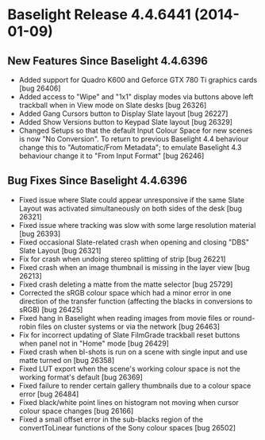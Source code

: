 # Baselight Release 4.4.6441 (2014-01-09)



## New Features Since Baselight 4.4.6396

* Added support for Quadro K600 and Geforce GTX 780 Ti graphics cards \[bug 26406]
* Added access to "Wipe" and "1x1" display modes via buttons above left trackball when in View mode on Slate desks \[bug 26326]
* Added Gang Cursors button to Display Slate layout \[bug 26227]
* Added Show Versions button to Keypad Slate layout \[bug 26329]
* Changed Setups so that the default Input Colour Space for new scenes is now "No Conversion". To return to previous Baselight 4.4 behaviour change this to "Automatic/From Metadata"; to emulate Baselight 4.3 behaviour change it to "From Input Format" \[bug 26246]

## Bug Fixes Since Baselight 4.4.6396

* Fixed issue where Slate could appear unresponsive if the same Slate Layout was activated simultaneously on both sides of the desk \[bug 26321]
* Fixed issue where tracking was slow with some large resolution material \[bug 26393]
* Fixed occasional Slate-related crash when opening and closing "DBS" Slate Layout \[bug 26321]
* Fix for crash when undoing stereo splitting of strip \[bug 26221]
* Fixed crash when an image thumbnail is missing in the layer view \[bug 26213]
* Fixed crash deleting a matte from the matte selector \[bug 25729]
* Corrected the sRGB colour space which had a minor error in one direction of the transfer function (affecting the blacks in conversions to sRGB) \[bug 26425]
* Fixed hang in Baselight when reading images from movie files or round-robin files on cluster systems or via the network \[bug 26463]
* Fix for incorrect updating of Slate FilmGrade trackball reset buttons when panel not in "Home" mode \[bug 26429]
* Fixed crash when bl-shots is run on a scene with single input and use matte turned on \[bug 26358]
* Fixed LUT export when the scene's working colour space is not the working format's default \[bug 26369]
* Fixed failure to render certain gallery thumbnails due to a colour space error \[bug 26484]
* Fixed black/white point lines on histogram not moving when cursor colour space changes \[bug 26166]
* Fixed a small offset error in the sub-blacks region of the convertToLinear functions of the Sony colour spaces \[bug 26502]
